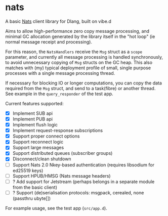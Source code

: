 # nats
A basic [Nats](http://nats.io) client library for Dlang, built on vibe.d

Aims to allow high-performance zero copy message processing, and minimal GC allocation
generated by the library itself in the "hot loop" (ie normal message receipt and processing).

For this reason, the `NatsHandlers` receive the `Msg` struct as a `scope` parameter,
and currently all message processing is handled synchronously, to avoid unnecessary
copying of `Msg` structs on the GC heap. This also matches with (my) typical deployment
profile of small, single purpose processes with a single message processing thread. 

If necessary for blocking IO or longer computations, you can copy the data required
from the `Msg` struct, and send to a task(fibre) or another thread. See example in the 
`query_responder` of the test app.

Current features supported:
- [x] Implement SUB api
- [x] Implement PUB api
- [x] Implement flush logic
- [x] Implement request-response subscriptions
- [x] Support proper connect options
- [x] Support reconnect logic
- [x] Support large messages
- [x] Support distributed queues (subscriber groups)
- [x] Disconnect/clean shutdown
- [ ] Support Nats 2.0 Nkey-based authentication (requires libsodium for ed25519 keys)
- [ ] Support HPUB/HMSG (Nats message headers)
- [ ] ? Add support for Jetstream (perhaps belongs in a separate module from the basic client)
- [ ] ? Support (de)serialisation protocols: msgpack, cerealed, none (passthru ubyte[])

For example usage, see the test app (`src/app.d`).
